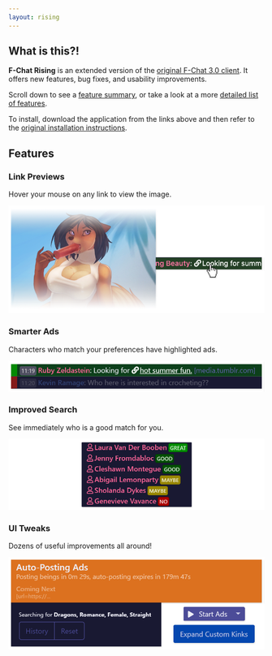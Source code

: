 ```yaml
---
layout: rising
---
```


## What is this?!

**F-Chat Rising** is an extended version of the [original F-Chat 3.0 client](https://wiki.f-list.net/F-Chat_3.0). It offers new features, bug fixes, and usability improvements.

Scroll down to see a [feature summary](#link-previews), or take a look at a more [detailed list of features](https://github.com/mrstallion/fchat-rising/blob/master/README.md#key-differences).

To install, download the application from the links above and then refer to the [original installation instructions](https://wiki.f-list.net/F-Chat_3.0/Installation).
 

## Features

### Link Previews
Hover your mouse on any link to view the image.

![Smarter Ads](assets/images/link-preview.png)


### Smarter Ads
Characters who match your preferences have highlighted ads.

![Smarter Ads](assets/images/smarter-ads.png)


### Improved Search
See immediately who is a good match for you.

![Improved Search](assets/images/improved-search.png)


### UI Tweaks
Dozens of useful improvements all around!

![UI Tweaks](assets/images/ui-tweaks.png)
